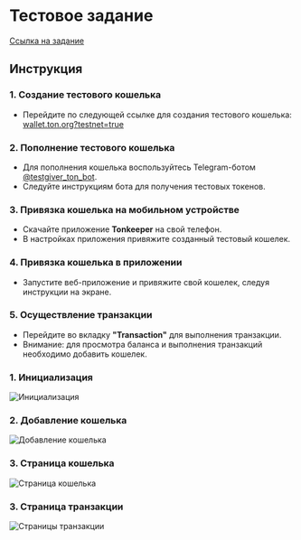 # Тестовое задание

[Ссылка на задание](https://docs.google.com/document/d/1g8if8tbBOrjjl2bqFnOP1dxzwGxf-UsdcGSigz8P7qQ/edit?tab=t.0)

## Инструкция

### 1. Создание тестового кошелька

- Перейдите по следующей ссылке для создания тестового кошелька: [wallet.ton.org?testnet=true](https://wallet.ton.org?testnet=true)

### 2. Пополнение тестового кошелька

- Для пополнения кошелька воспользуйтесь Telegram-ботом [@testgiver_ton_bot](https://t.me/testgiver_ton_bot).
- Следуйте инструкциям бота для получения тестовых токенов.

### 3. Привязка кошелька на мобильном устройстве

- Скачайте приложение **Tonkeeper** на свой телефон.
- В настройках приложения привяжите созданный тестовый кошелек.

### 4. Привязка кошелька в приложении

- Запустите веб-приложение и привяжите свой кошелек, следуя инструкции на экране.

### 5. Осуществление транзакции

- Перейдите во вкладку **"Transaction"** для выполнения транзакции.
- Внимание: для просмотра баланса и выполнения транзакций необходимо добавить кошелек.

### 1. Инициализация

![Инициализация](public/images/1.png)

### 2. Добавление кошелька

![Добавление кошелька](public//images/2.png)

### 3. Страница кошелька

![Страница кошелька](public//images/3.png)

### 3. Страница транзакции

![Страницы транзакции](public//images/4.png)
